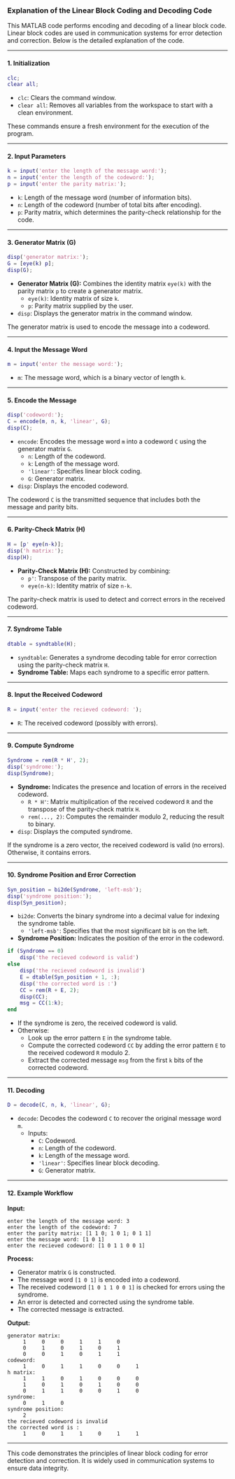 ### **Explanation of the Linear Block Coding and Decoding Code**

This MATLAB code performs encoding and decoding of a linear block code. Linear block codes are used in communication systems for error detection and correction. Below is the detailed explanation of the code.

---

#### **1. Initialization**

```matlab
clc;
clear all;
```
- `clc`: Clears the command window.
- `clear all`: Removes all variables from the workspace to start with a clean environment.

These commands ensure a fresh environment for the execution of the program.

---

#### **2. Input Parameters**

```matlab
k = input('enter the length of the message word:');
n = input('enter the length of the codeword:');
p = input('enter the parity matrix:');
```
- `k`: Length of the message word (number of information bits).
- `n`: Length of the codeword (number of total bits after encoding).
- `p`: Parity matrix, which determines the parity-check relationship for the code.

---

#### **3. Generator Matrix (G)**

```matlab
disp('generator matrix:');
G = [eye(k) p];
disp(G);
```
- **Generator Matrix (G):** Combines the identity matrix `eye(k)` with the parity matrix `p` to create a generator matrix.
  - `eye(k)`: Identity matrix of size `k`.
  - `p`: Parity matrix supplied by the user.
- `disp`: Displays the generator matrix in the command window.

The generator matrix is used to encode the message into a codeword.

---

#### **4. Input the Message Word**

```matlab
m = input('enter the message word:');
```
- `m`: The message word, which is a binary vector of length `k`.

---

#### **5. Encode the Message**

```matlab
disp('codeword:');
C = encode(m, n, k, 'linear', G);
disp(C);
```
- `encode`: Encodes the message word `m` into a codeword `C` using the generator matrix `G`.
  - `n`: Length of the codeword.
  - `k`: Length of the message word.
  - `'linear'`: Specifies linear block coding.
  - `G`: Generator matrix.
- `disp`: Displays the encoded codeword.

The codeword `C` is the transmitted sequence that includes both the message and parity bits.

---

#### **6. Parity-Check Matrix (H)**

```matlab
H = [p' eye(n-k)];
disp('h matrix:');
disp(H);
```
- **Parity-Check Matrix (H):** Constructed by combining:
  - `p'`: Transpose of the parity matrix.
  - `eye(n-k)`: Identity matrix of size `n-k`.

The parity-check matrix is used to detect and correct errors in the received codeword.

---

#### **7. Syndrome Table**

```matlab
dtable = syndtable(H);
```
- `syndtable`: Generates a syndrome decoding table for error correction using the parity-check matrix `H`.
- **Syndrome Table:** Maps each syndrome to a specific error pattern.

---

#### **8. Input the Received Codeword**

```matlab
R = input('enter the recieved codeword: ');
```
- `R`: The received codeword (possibly with errors).

---

#### **9. Compute Syndrome**

```matlab
Syndrome = rem(R * H', 2);
disp('syndrome:');
disp(Syndrome);
```
- **Syndrome:** Indicates the presence and location of errors in the received codeword.
  - `R * H'`: Matrix multiplication of the received codeword `R` and the transpose of the parity-check matrix `H`.
  - `rem(..., 2)`: Computes the remainder modulo 2, reducing the result to binary.
- `disp`: Displays the computed syndrome.

If the syndrome is a zero vector, the received codeword is valid (no errors). Otherwise, it contains errors.

---

#### **10. Syndrome Position and Error Correction**

```matlab
Syn_position = bi2de(Syndrome, 'left-msb');
disp('syndrome position:');
disp(Syn_position);
```
- `bi2de`: Converts the binary syndrome into a decimal value for indexing the syndrome table.
  - `'left-msb'`: Specifies that the most significant bit is on the left.
- **Syndrome Position:** Indicates the position of the error in the codeword.

```matlab
if (Syndrome == 0)
    disp('the recieved codeword is valid')
else
    disp('the recieved codeword is invalid')
    E = dtable(Syn_position + 1, :);
    disp('the corrected word is :')
    CC = rem(R + E, 2);
    disp(CC);
    msg = CC(1:k);
end
```
- If the syndrome is zero, the received codeword is valid.
- Otherwise:
  - Look up the error pattern `E` in the syndrome table.
  - Compute the corrected codeword `CC` by adding the error pattern `E` to the received codeword `R` modulo 2.
  - Extract the corrected message `msg` from the first `k` bits of the corrected codeword.

---

#### **11. Decoding**

```matlab
D = decode(C, n, k, 'linear', G);
```
- `decode`: Decodes the codeword `C` to recover the original message word `m`.
  - Inputs:
    - `C`: Codeword.
    - `n`: Length of the codeword.
    - `k`: Length of the message word.
    - `'linear'`: Specifies linear block decoding.
    - `G`: Generator matrix.

---

#### **12. Example Workflow**

**Input:**
```plaintext
enter the length of the message word: 3
enter the length of the codeword: 7
enter the parity matrix: [1 1 0; 1 0 1; 0 1 1]
enter the message word: [1 0 1]
enter the recieved codeword: [1 0 1 1 0 0 1]
```

**Process:**
- Generator matrix `G` is constructed.
- The message word `[1 0 1]` is encoded into a codeword.
- The received codeword `[1 0 1 1 0 0 1]` is checked for errors using the syndrome.
- An error is detected and corrected using the syndrome table.
- The corrected message is extracted.

**Output:**
```plaintext
generator matrix:
     1     0     0     1     1     0
     0     1     0     1     0     1
     0     0     1     0     1     1
codeword:
     1     0     1     1     0     0     1
h matrix:
     1     1     0     1     0     0     0
     1     0     1     0     1     0     0
     0     1     1     0     0     1     0
syndrome:
     0     1     0
syndrome position:
     2
the recieved codeword is invalid
the corrected word is :
     1     0     1     1     0     1     1
```

---

This code demonstrates the principles of linear block coding for error detection and correction. It is widely used in communication systems to ensure data integrity.
